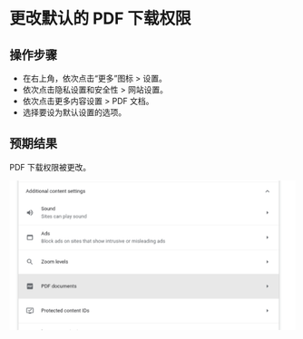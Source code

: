 # 更改默认的 PDF 下载权限

## 操作步骤

- 在右上角，依次点击“更多”图标 > 设置。
- 依次点击隐私设置和安全性 > 网站设置。
- 依次点击更多内容设置 > PDF 文档。
- 选择要设为默认设置的选项。

## 预期结果

PDF 下载权限被更改。

![更改默认的PDF下载权限-1](./img/更改默认的PDF下载权限-1.png)
